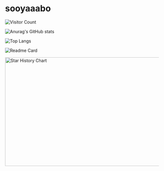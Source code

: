 # sooyaaabo
![Visitor Count](https://profile-counter.glitch.me/sooyaaabo/count.svg)

![Anurag's GitHub stats](https://github-readme-stats.vercel.app/api?username=sooyaaabo&show_icons=true&count_private=true&theme=vue)

![Top Langs](https://github-readme-stats.vercel.app/api/top-langs/?username=sooyaaabo&layout=compact)

![Readme Card](https://github-readme-stats.vercel.app/api/pin/?username=sooyaaabo&repo=Loon)

<img src="https://api.star-history.com/svg?repos=sooyaaabo/sooyaaabo&type=Date" alt="Star History Chart" width="600" height="356" align="center">
